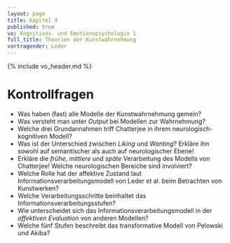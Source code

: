 ```yaml
---
layout: page
title: Kapitel 9
published: true
vo: Kognitions- und Emotionspsychologie 1
full_title: Theorien der Kunstwahrnehmung
vortragender: Leder
---
```


{% include vo_header.md %}

# Kontrollfragen

* Was haben (fast) alle Modelle der Kunstwahrnehmung gemein?
* Was versteht man unter _Output_ bei Modellen zur Wahrnehmung?
* Welche drei Grundannahmen triff Chatterjee in ihrem neurologisch-kognitiven Modell?
* Was ist der Unterschied zwischen _Liking_ und _Wanting_? Erkläre ihn sowohl auf semantischer als auch auf neurologischer Ebene!
* Erkläre die _frühe_, _mittlere_ und _späte_ Verarbeitung des Modells von Chatterjee! Welche neurologischen Bereiche sind involviert?
* Welche Rolle hat der affektive Zustand laut Informationsverarbeitungsmodell von Leder et al. beim Betrachten von Kunstwerken?
* Welche Verarbeitungsschritte beinhaltet das Informationsverarbeitungsstufen?
* Wie unterscheidet sich das Informationsverarbeitungsmodell in der _affektiven Evaluation_ von anderen Modellen?
* Welche fünf Stufen beschreibt das transformative Modell von Pelowski und Akiba?

